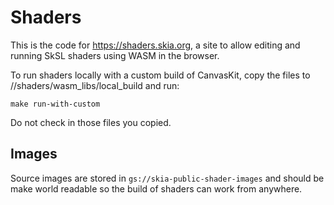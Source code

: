 # Shaders

This is the code for https://shaders.skia.org, a site to allow editing and
running SkSL shaders using WASM in the browser.

To run shaders locally with a custom build of CanvasKit, copy the files to
//shaders/wasm_libs/local_build and run:
```
make run-with-custom
```
Do not check in those files you copied.

## Images

Source images are stored in `gs://skia-public-shader-images` and should be make
world readable so the build of shaders can work from anywhere.
